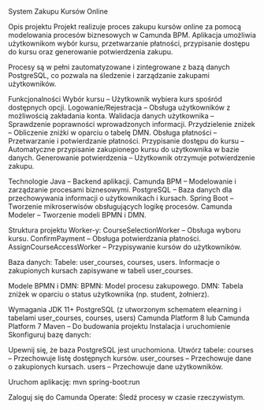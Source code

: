 System Zakupu Kursów Online

Opis projektu
Projekt realizuje proces zakupu kursów online za pomocą modelowania procesów biznesowych w Camunda BPM. Aplikacja umożliwia użytkownikom wybór kursu, przetwarzanie płatności, przypisanie dostępu do kursu oraz generowanie potwierdzenia zakupu.

Procesy są w pełni zautomatyzowane i zintegrowane z bazą danych PostgreSQL, co pozwala na śledzenie i zarządzanie zakupami użytkowników.

Funkcjonalności
Wybór kursu – Użytkownik wybiera kurs spośród dostępnych opcji.
Logowanie/Rejestracja – Obsługa użytkowników z możliwością zakładania konta.
Walidacja danych użytkownika – Sprawdzenie poprawności wprowadzonych informacji.
Przydzielenie zniżek – Obliczenie zniżki w oparciu o tabelę DMN.
Obsługa płatności – Przetwarzanie i potwierdzanie płatności.
Przypisanie dostępu do kursu – Automatyczne przypisanie zakupionego kursu do użytkownika w bazie danych.
Generowanie potwierdzenia – Użytkownik otrzymuje potwierdzenie zakupu.

Technologie
Java – Backend aplikacji.
Camunda BPM – Modelowanie i zarządzanie procesami biznesowymi.
PostgreSQL – Baza danych dla przechowywania informacji o użytkownikach i kursach.
Spring Boot – Tworzenie mikroserwisów obsługujących logikę procesów.
Camunda Modeler – Tworzenie modeli BPMN i DMN.

Struktura projektu
Worker-y:
CourseSelectionWorker – Obsługa wyboru kursu.
ConfirmPayment – Obsługa potwierdzania płatności.
AssignCourseAccessWorker – Przypisywanie kursów do użytkowników.

Baza danych:
Tabele: user_courses, courses, users.
Informacje o zakupionych kursach zapisywane w tabeli user_courses.

Modele BPMN i DMN:
BPMN: Model procesu zakupowego.
DMN: Tabela zniżek w oparciu o status użytkownika (np. student, żołnierz).

Wymagania
JDK 11+
PostgreSQL (z utworzonym schematem elearning i tabelami user_courses, courses, users)
Camunda Platform 8 lub Camunda Platform 7
Maven – Do budowania projektu
Instalacja i uruchomienie
Skonfiguruj bazę danych:

Upewnij się, że baza PostgreSQL jest uruchomiona.
Utwórz tabele:
courses – Przechowuje listę dostępnych kursów.
user_courses – Przechowuje dane o zakupionych kursach.
users – Przechowuje dane użytkowników.

Uruchom aplikację:
mvn spring-boot:run

Zaloguj się do Camunda Operate:
Śledź procesy w czasie rzeczywistym.
